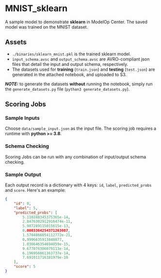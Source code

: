 # MNIST_sklearn
A sample model to demonstrate **sklearn** in ModelOp Center. The saved model was trained on the MNIST dataset.


## Assets
- `./binaries/sklearn_mnist.pkl` is the trained sklearn model.
- `input_schema.avsc` and `output_schema.avsc` are AVRO-compliant json files that detail the input and output schema, respectively.
- The datasets used for **training** (`train.json`) and **testing** (`test.json`) are generated in the attached notebook, and uploaded to S3.

**_NOTE:_**  to generate the datasets **without** running the notebook, simply run the `generate_datasets.py` file (`python3 generate_datasets.py`).

## Scoring Jobs

### Sample Inputs

Choose `data/sample_input.json` as the input file. The scoring job requires a runtime with **python >= 3.8**.

### Schema Checking

Scoring Jobs can be run with any combination of input/output schema checking.

### Sample Output

Each output record is a dictionary with 4 keys: `id`, `label`, `predicted_probs` and `score`. Here's an example:
```json
{
    "id": 0,
    "label": 5,
    "predicted_probs": [
        5.110288345375365e-14,
        2.8476302912916474e-11,
        5.987289115015615e-13,
        0.0003364254371263087,
        1.5704866054112772e-21,
        0.9996635913848877,
        1.036646354694859e-15,
        9.677076306079113e-14,
        6.196956061363737e-14,
        7.691011716381979e-10
    ],
    "score": 5
}
```